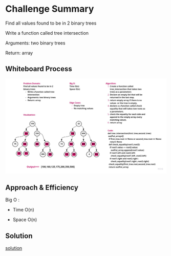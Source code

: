 # Challenge Summary

Find all values found to be in 2 binary trees

Write a function called tree intersection

Arguments: two binary trees

Return: array

## Whiteboard Process

![img](tree_intersection.jpg)

## Approach & Efficiency

Big O :

* Time O(n)

* Space O(n)

## Solution

[solution](tree_intersection.py)
